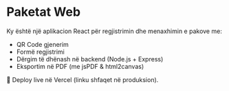 # Paketat Web

Ky është një aplikacion React për regjistrimin dhe menaxhimin e pakove me:
- QR Code gjenerim
- Formë regjistrimi
- Dërgim të dhënash në backend (Node.js + Express)
- Eksportim në PDF (me jsPDF & html2canvas)

🚀 Deploy live në Vercel (linku shfaqet në produksion).
